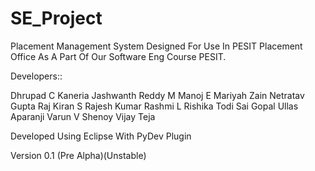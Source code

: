 SE_Project
==========

Placement Management System Designed For Use In PESIT Placement Office
As A Part Of Our Software Eng Course PESIT.

Developers::
 
Dhrupad C Kaneria
Jashwanth Reddy M
Manoj E
Mariyah Zain
Netratav Gupta
Raj Kiran S
Rajesh Kumar
Rashmi L
Rishika Todi
Sai Gopal
Ullas Aparanji
Varun V Shenoy
Vijay Teja

Developed Using Eclipse With PyDev Plugin

Version 0.1 (Pre Alpha)(Unstable)